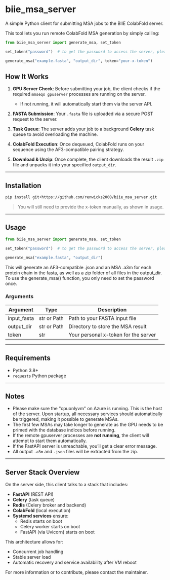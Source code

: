 # biie_msa_server

A simple Python client for submitting MSA jobs to the BIIE ColabFold server.

This tool lets you run remote ColabFold MSA generation by simply calling:

```python
from biie_msa_server import generate_msa, set_token

set_token("password")  # to get the password to access the server, please contact sean.renwick@immune.engineering

generate_msa("example.fasta", "output_dir", token="your-x-token")
```

## How It Works

1. **GPU Server Check**: Before submitting your job, the client checks if the required `mmseqs gpuserver` processes are running on the server.
   - If not running, it will automatically start them via the server API.

2. **FASTA Submission**: Your `.fasta` file is uploaded via a secure POST request to the server.

3. **Task Queue**: The server adds your job to a background **Celery** task queue to avoid overloading the machine.

4. **ColabFold Execution**: Once dequeued, ColabFold runs on your sequence using the AF3-compatible pairing strategy.

5. **Download & Unzip**: Once complete, the client downloads the result `.zip` file and unpacks it into your specified `output_dir`.

---

## Installation

```bash
pip install git+https://github.com/renwicks2000/biie_msa_server.git
```

> You will still need to provide the x-token manually, as shown in usage.

---

## Usage

```python
from biie_msa_server import generate_msa, set_token

set_token("password")  # to get the password to access the server, please contact sean.renwick@immune.engineering

generate_msa("example.fasta", "output_dir")
```

This will generate an AF3-compatible .json and an MSA .a3m for each protein chain in the fasta, as well as a zip folder of all files in the output_dir. To use the generate_msa() function, you only need to set the password once.

### Arguments

| Argument      | Type        | Description                           |
|---------------|-------------|---------------------------------------|
| input_fasta   | str or Path | Path to your FASTA input file         |
| output_dir    | str or Path | Directory to store the MSA result     |
| token         | str         | Your personal x-token for the server  |

---

## Requirements

- Python 3.8+
- `requests` Python package

---

## Notes

- Please make sure the "cpuonlyvm" on Azure is running. This is the host of the server. Upon startup, all necessary services should automatically be triggered, making it possible to generate MSAs.
- The first few MSAs may take longer to generate as the GPU needs to be primed with the database indices before running.
- If the remote gpuserver processes are **not running**, the client will attempt to start them automatically.
- If the FastAPI server is unreachable, you’ll get a clear error message.
- All output `.a3m` and `.json` files will be extracted from the zip.

---

## Server Stack Overview

On the server side, this client talks to a stack that includes:

- **FastAPI** (REST API)
- **Celery** (task queue)
- **Redis** (Celery broker and backend)
- **ColabFold** (local execution)
- **Systemd services** ensure:
  - Redis starts on boot
  - Celery worker starts on boot
  - FastAPI (via Uvicorn) starts on boot

This architecture allows for:
- Concurrent job handling
- Stable server load
- Automatic recovery and service availability after VM reboot

For more information or to contribute, please contact the maintainer.

